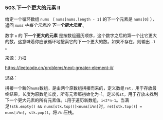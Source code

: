 ### 503.下一个更大的元素 II

给定一个循环数组 `nums` （ `nums[nums.length - 1]` 的下一个元素是 `nums[0]` ），返回 *`nums` 中每个元素的 **下一个更大元素*** 。

数字 `x` 的 **下一个更大的元素** 是按数组遍历顺序，这个数字之后的第一个比它更大的数，这意味着你应该循环地搜索它的下一个更大的数。如果不存在，则输出 `-1` 。

来源：力扣

https://leetcode.cn/problems/next-greater-element-ii/



思路：

​		拼接一个新的`nums`数组，是由两个原数组拼接而来的，定义数组`ret`，用于存放最终结果，长度为原数组长度，所有元素都初始化为-1。定义栈`st`，用于存放未找到下一个更大元素的所有元素值。`i`用于遍历新数组，`i<2*n-1`。当满足`!stk.empty() && nums[stk.top()]<nums[i%n]`时，`ret[stk.top()] = nums[i%n]`，`stk.pop()`。将`i%n`压栈。

​		

​		

​		